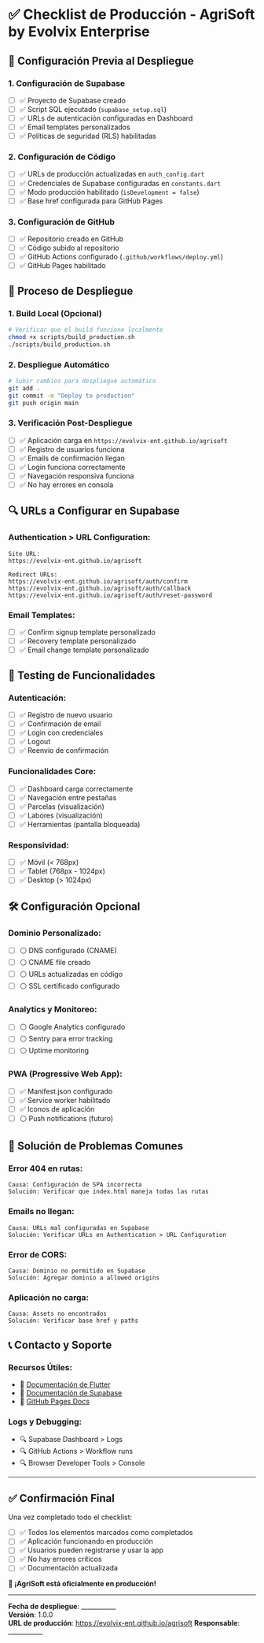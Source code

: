# ✅ Checklist de Producción - AgriSoft by Evolvix Enterprise

## 🔧 Configuración Previa al Despliegue

### 1. Configuración de Supabase
- [ ] ✅ Proyecto de Supabase creado
- [ ] ✅ Script SQL ejecutado (`supabase_setup.sql`)
- [ ] ✅ URLs de autenticación configuradas en Dashboard
- [ ] ✅ Email templates personalizados
- [ ] ✅ Políticas de seguridad (RLS) habilitadas

### 2. Configuración de Código
- [ ] ✅ URLs de producción actualizadas en `auth_config.dart`
- [ ] ✅ Credenciales de Supabase configuradas en `constants.dart`
- [ ] ✅ Modo producción habilitado (`isDevelopment = false`)
- [ ] ✅ Base href configurada para GitHub Pages

### 3. Configuración de GitHub
- [ ] ✅ Repositorio creado en GitHub
- [ ] ✅ Código subido al repositorio
- [ ] ✅ GitHub Actions configurado (`.github/workflows/deploy.yml`)
- [ ] ✅ GitHub Pages habilitado

## 🚀 Proceso de Despliegue

### 1. Build Local (Opcional)
```bash
# Verificar que el build funciona localmente
chmod +x scripts/build_production.sh
./scripts/build_production.sh
```

### 2. Despliegue Automático
```bash
# Subir cambios para despliegue automático
git add .
git commit -m "Deploy to production"
git push origin main
```

### 3. Verificación Post-Despliegue
- [ ] ✅ Aplicación carga en `https://evolvix-ent.github.io/agrisoft`
- [ ] ✅ Registro de usuarios funciona
- [ ] ✅ Emails de confirmación llegan
- [ ] ✅ Login funciona correctamente
- [ ] ✅ Navegación responsiva funciona
- [ ] ✅ No hay errores en consola

## 🔍 URLs a Configurar en Supabase

### Authentication > URL Configuration:
```
Site URL:
https://evolvix-ent.github.io/agrisoft

Redirect URLs:
https://evolvix-ent.github.io/agrisoft/auth/confirm
https://evolvix-ent.github.io/agrisoft/auth/callback
https://evolvix-ent.github.io/agrisoft/auth/reset-password
```

### Email Templates:
- [ ] ✅ Confirm signup template personalizado
- [ ] ✅ Recovery template personalizado
- [ ] ✅ Email change template personalizado

## 📱 Testing de Funcionalidades

### Autenticación:
- [ ] ✅ Registro de nuevo usuario
- [ ] ✅ Confirmación de email
- [ ] ✅ Login con credenciales
- [ ] ✅ Logout
- [ ] ✅ Reenvío de confirmación

### Funcionalidades Core:
- [ ] ✅ Dashboard carga correctamente
- [ ] ✅ Navegación entre pestañas
- [ ] ✅ Parcelas (visualización)
- [ ] ✅ Labores (visualización)
- [ ] ✅ Herramientas (pantalla bloqueada)

### Responsividad:
- [ ] ✅ Móvil (< 768px)
- [ ] ✅ Tablet (768px - 1024px)
- [ ] ✅ Desktop (> 1024px)

## 🛠️ Configuración Opcional

### Dominio Personalizado:
- [ ] ⚪ DNS configurado (CNAME)
- [ ] ⚪ CNAME file creado
- [ ] ⚪ URLs actualizadas en código
- [ ] ⚪ SSL certificado configurado

### Analytics y Monitoreo:
- [ ] ⚪ Google Analytics configurado
- [ ] ⚪ Sentry para error tracking
- [ ] ⚪ Uptime monitoring

### PWA (Progressive Web App):
- [ ] ✅ Manifest.json configurado
- [ ] ✅ Service worker habilitado
- [ ] ✅ Iconos de aplicación
- [ ] ⚪ Push notifications (futuro)

## 🚨 Solución de Problemas Comunes

### Error 404 en rutas:
```
Causa: Configuración de SPA incorrecta
Solución: Verificar que index.html maneja todas las rutas
```

### Emails no llegan:
```
Causa: URLs mal configuradas en Supabase
Solución: Verificar URLs en Authentication > URL Configuration
```

### Error de CORS:
```
Causa: Dominio no permitido en Supabase
Solución: Agregar dominio a allowed origins
```

### Aplicación no carga:
```
Causa: Assets no encontrados
Solución: Verificar base href y paths
```

## 📞 Contacto y Soporte

### Recursos Útiles:
- 📖 [Documentación de Flutter](https://docs.flutter.dev/)
- 📖 [Documentación de Supabase](https://supabase.com/docs)
- 📖 [GitHub Pages Docs](https://docs.github.com/en/pages)

### Logs y Debugging:
- 🔍 Supabase Dashboard > Logs
- 🔍 GitHub Actions > Workflow runs
- 🔍 Browser Developer Tools > Console

---

## ✅ Confirmación Final

Una vez completado todo el checklist:

- [ ] ✅ Todos los elementos marcados como completados
- [ ] ✅ Aplicación funcionando en producción
- [ ] ✅ Usuarios pueden registrarse y usar la app
- [ ] ✅ No hay errores críticos
- [ ] ✅ Documentación actualizada

**🎉 ¡AgriSoft está oficialmente en producción!**

---

**Fecha de despliegue**: ___________  
**Versión**: 1.0.0  
**URL de producción**: https://evolvix-ent.github.io/agrisoft
**Responsable**: ___________
